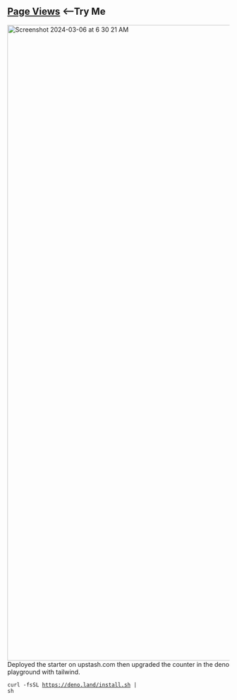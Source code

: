 ## <a href="https://upstash-rediss.deno.dev">Page Views</a>&nbsp;<--Try Me</a><br>
<img width="1440" alt="Screenshot 2024-03-06 at 6 30 21 AM" src="https://github.com/sudo-self/upstash-deno/assets/119916323/c656bcda-b920-4f3b-bff0-f455f9f064d8">
Deployed the starter on upstash.com then upgraded the counter in the deno playground with tailwind.<br>
    
<code>curl -fsSL https://deno.land/install.sh | sh</code><br>

